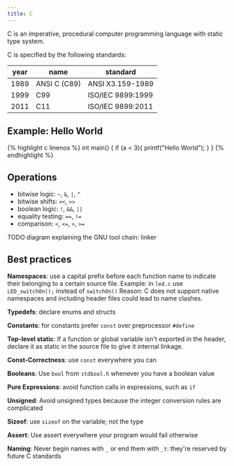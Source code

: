 ```yaml
---
title: C
---
```


C is an imperative, procedural computer programming language with static type system.

C is specified by the following standards:

| year | name | standard |
|----|----|---|
| 1989 | ANSI C (C89) | ANSI X3.159-1989 |
| 1999 | C99 | ISO/IEC 9899:1999 |
| 2011 | C11 | ISO/IEC 9899:2011 |


## Example: Hello World
{% highlight c linenos %}
int main() {
	if (a < 3){
		printf("Hello World");
	}
}
{% endhighlight %}



## Operations
* bitwise logic: `~`, `&`, `|`, `^`
* bitwise shifts: `<<`, `>>`
* boolean logic: `!`, `&&`, `||`
* equality testing: `==`, `!=`
* comparison: `<`, `<=`, `>`, `>=`



TODO diagram explaining the GNU tool chain: linker


## Best practices

**Namespaces**: use a capital prefix before each function name to indicate their belonging to a certain source file.
Example: in `led.c` use `LED_switchOn();` instead of `switchOn()`
Reason: C does not support native namespaces and including header files could lead to name clashes.

**Typedefs**: declare enums and structs


**Constants**: for constants prefer `const` over preprocessor `#define`


**Top-level static**: If a function or global variable isn't exported in the header, declare it as static in the source file to give it internal linkage. 

**Const-Correctness**: use `const` everywhere you can


**Booleans**: Use `bool` from `stdbool.h` whenever you have a boolean value

**Pure Expressions**: avoid function calls in expressions, such as `if`

**Unsigned**: Avoid unsigned types because the integer conversion rules are complicated

**Sizeof**: use `sizeof` on the variable; not the type

**Assert**: Use assert everywhere your program would fail otherwise

**Naming**: Never begin names with `_` or end them with `_t`: they're reserved by future C standards






